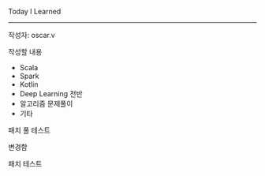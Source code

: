 Today I Learned

--------------------------

작성자: oscar.v

작성할 내용
- Scala
- Spark
- Kotlin
- Deep Learning 전반
- 알고리즘 문제풀이
- 기타

패치 풀 테스트

변경함

패치 테스트
